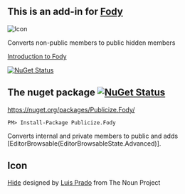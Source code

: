 ## This is an add-in for [Fody](https://github.com/Fody/Fody/) 

![Icon](https://raw.github.com/Fody/Publicize/master/Icons/package_icon.png)

Converts non-public members to public hidden members

[Introduction to Fody](http://github.com/Fody/Fody/wiki/SampleUsage)

[![NuGet Status](https://img.shields.io/gitter/room/fody/fody.svg?style=flat)](https://gitter.im/Fody/Fody)

## The nuget package  [![NuGet Status](http://img.shields.io/nuget/v/Publicize.Fody.svg?style=flat)](https://www.nuget.org/packages/Publicize.Fody/)

https://nuget.org/packages/Publicize.Fody/

    PM> Install-Package Publicize.Fody

Converts internal and private members to public and adds [EditorBrowsable(EditorBrowsableState.Advanced)].

## Icon
<a href="http://thenounproject.com/noun/hide/#icon-No8013" target="_blank">Hide</a> designed by <a href="http://thenounproject.com/Luis" target="_blank">Luis Prado</a> from The Noun Project
